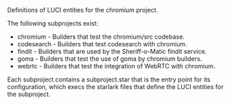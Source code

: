 Definitions of LUCI entities for the chromium project.

The following subprojects exist:

* chromium - Builders that test the chromium/src codebase.
* codesearch - Builders that test codesearch with chromium.
* findit - Builders that are used by the Sheriff-o-Matic findit service.
* goma - Builders that test the use of goma by chromium builders.
* webrtc - Builders that test the integration of WebRTC with chromium.

Each subproject contains a subproject.star that is the entry point for its
configuration, which execs the starlark files that define the LUCI entities for
the subproject.
